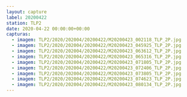 ```yaml
---
layout: capture
label: 20200422
station: TLP2
date: 2020-04-22 00:00:00+00:00
capturas:
  - imagem: TLP2/2020/202004/20200422/M20200423_002118_TLP_2P.jpg
  - imagem: TLP2/2020/202004/20200422/M20200423_045925_TLP_2P.jpg
  - imagem: TLP2/2020/202004/20200422/M20200423_063612_TLP_2P.jpg
  - imagem: TLP2/2020/202004/20200422/M20200423_065316_TLP_2P.jpg
  - imagem: TLP2/2020/202004/20200422/M20200423_071805_TLP_2P.jpg
  - imagem: TLP2/2020/202004/20200422/M20200423_072406_TLP_2P.jpg
  - imagem: TLP2/2020/202004/20200422/M20200423_073805_TLP_2P.jpg
  - imagem: TLP2/2020/202004/20200422/M20200423_074623_TLP_2P.jpg
  - imagem: TLP2/2020/202004/20200422/M20200423_080134_TLP_2P.jpg
---
```

